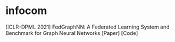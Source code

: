 # infocom
[ICLR-DPML 2021] FedGraphNN: A Federated Learning System and Benchmark for Graph Neural Networks [Paper] [Code]
